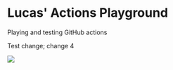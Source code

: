 # Lucas' Actions Playground
Playing and testing GitHub actions

Test change; change 4

![](https://github.com/lucascosti/actions-public-playground/workflows/Greet%20Everyone/badge.svg?branch=master)
